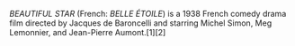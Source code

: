 _BEAUTIFUL STAR_ (French: _BELLE ÉTOILE_) is a 1938 French comedy drama film directed by Jacques de Baroncelli and starring Michel Simon, Meg Lemonnier, and Jean-Pierre Aumont.[1][2]
